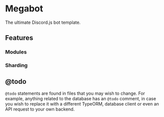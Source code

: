 # Megabot

The ultimate Discord.js bot template.

## Features

### Modules

### Sharding

## @todo

`@todo` statements are found in files that you may wish to change. For example, anything related to the database has an `@todo` comment, in case you wish to replace it with a different TypeORM, database client or even an API request to your own backend.

